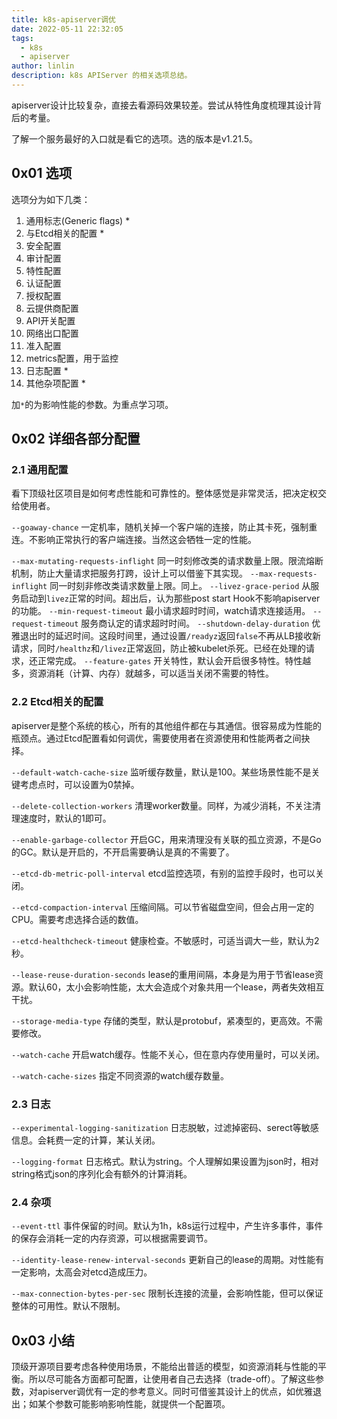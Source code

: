 ```yaml
---
title: k8s-apiserver调优
date: 2022-05-11 22:32:05
tags: 
  - k8s
  - apiserver
author: linlin
description: k8s APIServer 的相关选项总结。
---
```


apiserver设计比较复杂，直接去看源码效果较差。尝试从特性角度梳理其设计背后的考量。

了解一个服务最好的入口就是看它的选项。选的版本是v1.21.5。

## 0x01 选项

选项分为如下几类：

1. 通用标志(Generic flags) *
2. 与Etcd相关的配置 *
3. 安全配置
4. 审计配置
5. 特性配置
6. 认证配置
7. 授权配置
8. 云提供商配置
9. API开关配置
9. 网络出口配置
10. 准入配置
11. metrics配置，用于监控
12. 日志配置 *
13. 其他杂项配置 *

加`*`的为影响性能的参数。为重点学习项。

## 0x02 详细各部分配置

### 2.1 通用配置

看下顶级社区项目是如何考虑性能和可靠性的。整体感觉是非常灵活，把决定权交给使用者。

`--goaway-chance`
一定机率，随机关掉一个客户端的连接，防止其卡死，强制重连。不影响正常执行的客户端连接。当然这会牺牲一定的性能。
<!--more-->

`--max-mutating-requests-inflight`
同一时刻修改类的请求数量上限。限流熔断机制，防止大量请求把服务打跨，设计上可以借鉴下其实现。
`--max-requests-inflight`
同一时刻非修改类请求数量上限。同上。
`--livez-grace-period`
从服务启动到`livez`正常的时间。超出后，认为那些post start Hook不影响apiserver的功能。
`--min-request-timeout`
最小请求超时时间，watch请求连接适用。
`--request-timeout`
服务商认定的请求超时时间。
`--shutdown-delay-duration`
优雅退出时的延迟时间。这段时间里，通过设置`/readyz`返回`false`不再从LB接收新请求，同时`/healthz`和`/livez`正常返回，防止被kubelet杀死。已经在处理的请求，还正常完成。
`--feature-gates`
开关特性，默认会开启很多特性。特性越多，资源消耗（计算、内存）就越多，可以适当关闭不需要的特性。

### 2.2 Etcd相关的配置

apiserver是整个系统的核心，所有的其他组件都在与其通信。很容易成为性能的瓶颈点。通过Etcd配置看如何调优，需要使用者在资源使用和性能两者之间抉择。

`--default-watch-cache-size`
监听缓存数量，默认是100。某些场景性能不是关键考虑点时，可以设置为0禁掉。

`--delete-collection-workers`
清理worker数量。同样，为减少消耗，不关注清理速度时，默认的1即可。

`--enable-garbage-collector`
开启GC，用来清理没有关联的孤立资源，不是Go的GC。默认是开启的，不开启需要确认是真的不需要了。

`--etcd-db-metric-poll-interval`
etcd监控选项，有别的监控手段时，也可以关闭。

`--etcd-compaction-interval`
压缩间隔。可以节省磁盘空间，但会占用一定的CPU。需要考虑选择合适的数值。

`--etcd-healthcheck-timeout`
健康检查。不敏感时，可适当调大一些，默认为2秒。

`--lease-reuse-duration-seconds`
lease的重用间隔，本身是为用于节省lease资源。默认60，太小会影响性能，太大会造成个对象共用一个lease，两者失效相互干扰。

`--storage-media-type`
存储的类型，默认是protobuf，紧凑型的，更高效。不需要修改。

`--watch-cache`
开启watch缓存。性能不关心，但在意内存使用量时，可以关闭。

`--watch-cache-sizes`
指定不同资源的watch缓存数量。

### 2.3 日志

`--experimental-logging-sanitization`
日志脱敏，过滤掉密码、serect等敏感信息。会耗费一定的计算，某认关闭。

`--logging-format`
日志格式。默认为string。个人理解如果设置为json时，相对string格式json的序列化会有额外的计算消耗。


### 2.4 杂项

`--event-ttl`
事件保留的时间。默认为1h，k8s运行过程中，产生许多事件，事件的保存会消耗一定的内存资源，可以根据需要调节。

`--identity-lease-renew-interval-seconds`
更新自己的lease的周期。对性能有一定影响，太高会对etcd造成压力。

`--max-connection-bytes-per-sec`
限制长连接的流量，会影响性能，但可以保证整体的可用性。默认不限制。


## 0x03 小结

顶级开源项目要考虑各种使用场景，不能给出普适的模型，如资源消耗与性能的平衡。所以尽可能各方面都可配置，让使用者自己去选择（trade-off）。了解这些参数，对apiserver调优有一定的参考意义。同时可借鉴其设计上的优点，如优雅退出；如某个参数可能影响影响性能，就提供一个配置项。
